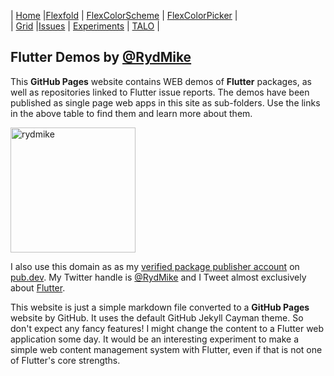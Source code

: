 | [Home](README)   |[Flexfold](flexfold) | [FlexColorScheme](colorscheme) | [FlexColorPicker](colorpicker) |  
| [Grid](gridview) |[Issues](issues)     | [Experiments](experiments)     | [TALO](talo)                   |


## Flutter Demos by [@RydMike](https://twitter.com/RydMike)

This **GitHub Pages** website contains WEB demos of **Flutter** packages, as well as repositories linked to 
Flutter issue reports. The demos have been published as single page web apps in this site as sub-folders. 
Use the links in the above table to find them and learn more about them.

<img src="https://rydmike.com/assets/mr1_round400_tr.png?raw=true" alt="rydmike" width="200"/>

I also use this domain as as my [verified package publisher account](https://pub.dev/publishers/rydmike.com/packages) 
on [pub.dev](https://pub.dev/). My Twitter handle is [@RydMike](https://twitter.com/RydMike) and I Tweet 
almost exclusively about [Flutter](https://flutter.dev/). 

This website is just a simple markdown file converted to a **GitHub Pages** website by GitHub. It uses the 
default GitHub Jekyll Cayman theme. So don't expect any fancy features! I might change the content to a
Flutter web application some day. It would be an interesting experiment to make a simple web content 
management system with Flutter, even if that is not one of Flutter's core strengths.